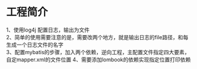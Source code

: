    # 工程简介
1、使用log4j 配置日志，输出为文件\
2、简单的使用需要注意的是，需要改两个地方，就是输出日志的file路径，和每生成一个日志文件的名字\
3、配置mybatis的步骤，加入两个依赖，逆向工程，主配置文件指定四大要素，自定mapper.xml的文件位置
4、需要添加lombook的依赖实现指定位置打印依赖
